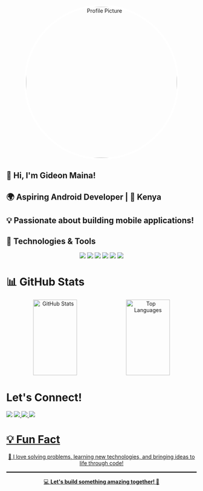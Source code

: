<p align="center">
  <img src="https://avatars.githubusercontent.com/u/106425420?s=400&u=b085168d95d6f441cbfe03a5c8fc2a1bc05473b7&v=4" 
       alt="Profile Picture" width="400" style="border-radius: 50%; border: 5px solid white;">
</p>

<!-- Introduction -->
## 👋 Hi, I'm Gideon Maina!
## 🌍 Aspiring Android Developer | 📍 Kenya
## 💡 Passionate about building mobile applications!

<!-- Technologies & Tools -->
## 🔧 Technologies & Tools
<p align="center">
  <img src="https://img.shields.io/badge/-Kotlin-0095D5?style=flat-square&logo=kotlin&logoColor=white">
  <img src="https://img.shields.io/badge/-Java-007396?style=flat-square&logo=java&logoColor=white">
  <img src="https://img.shields.io/badge/-Jetpack%20Compose-4285F4?style=flat-square&logo=jetpack-compose&logoColor=white">
  <img src="https://img.shields.io/badge/-Firebase-FFCA28?style=flat-square&logo=firebase&logoColor=white">
  <img src="https://img.shields.io/badge/-Git-F05032?style=flat-square&logo=git&logoColor=white">
  <img src="https://img.shields.io/badge/-GitHub-181717?style=flat-square&logo=github&logoColor=white">
</p>

<!-- GitHub Stats (Side-by-Side with Matching Height) -->
# 📊 GitHub Stats 
<p align="center">
  <img src="https://github-readme-stats.vercel.app/api?username=Gmmaina&show_icons=true&theme=radical" 
       alt="GitHub Stats" width="48%" height="200">
  <img src="https://github-readme-stats.vercel.app/api/top-langs/?username=Gmmaina&layout=compact&theme=radical" 
       alt="Top Languages" width="48%" height="200">
</p>

<!-- Social Media Links with Icons -->
# Let's Connect!
<p align="center>
  <a href="mailto:mutondogm@gmail.com">
      <img src="https://img.shields.io/badge/Gmail-D14836?style=for-the-badge&logo=gmail&logoColor=white">
    </a>
    <a href="https://twitter.com/big_brother254">
      <img src="https://img.shields.io/badge/Twitter-1DA1F2?style=for-the-badge&logo=twitter&logoColor=white">
    </a>
    <a href="https://linkedin.com/in/gideon-maina">
      <img src="https://img.shields.io/badge/LinkedIn-0077B5?style=for-the-badge&logo=linkedin&logoColor=white">
    </a>
     <a href="https://www.hackerrank.com/wizardkid">
      <img src="https://img.shields.io/badge/HackerRank-2EC866?style=for-the-badge&logo=hackerrank&logoColor=white">
</p>

<!-- Fun Fact -->
# 💡 Fun Fact 
<p align="center">💙 I love solving problems, learning new technologies, and bringing ideas to life through code!</p>

<!-- Footer -->
<hr style="border: 1px solid #444;">
<p align="center">💻 <strong>Let's build something amazing together! 🚀</strong></p>
